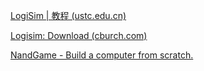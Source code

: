 [LogiSim | 教程 (ustc.edu.cn)](https://vlab.ustc.edu.cn/guide/doc_logisim.html#%E5%88%9B%E5%BB%BA%E5%AD%90%E7%94%B5%E8%B7%AF)

[Logisim: Download (cburch.com)](http://www.cburch.com/logisim/download.html)


[NandGame - Build a computer from scratch.](https://nandgame.com/)
